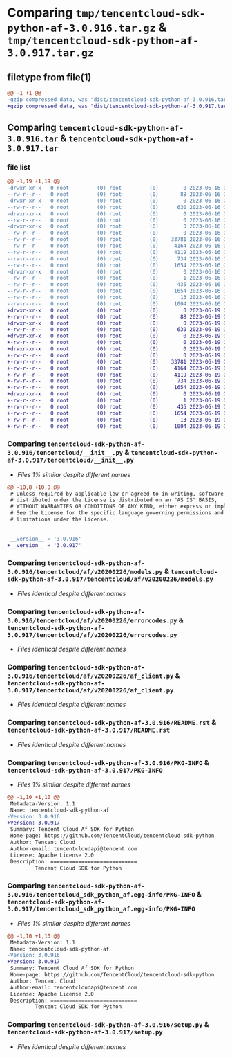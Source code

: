 # Comparing `tmp/tencentcloud-sdk-python-af-3.0.916.tar.gz` & `tmp/tencentcloud-sdk-python-af-3.0.917.tar.gz`

## filetype from file(1)

```diff
@@ -1 +1 @@
-gzip compressed data, was "dist/tencentcloud-sdk-python-af-3.0.916.tar", last modified: Fri Jun 16 00:25:49 2023, max compression
+gzip compressed data, was "dist/tencentcloud-sdk-python-af-3.0.917.tar", last modified: Mon Jun 19 00:16:38 2023, max compression
```

## Comparing `tencentcloud-sdk-python-af-3.0.916.tar` & `tencentcloud-sdk-python-af-3.0.917.tar`

### file list

```diff
@@ -1,19 +1,19 @@
-drwxr-xr-x   0 root         (0) root         (0)        0 2023-06-16 00:25:49.000000 tencentcloud-sdk-python-af-3.0.916/
--rw-r--r--   0 root         (0) root         (0)       88 2023-06-16 00:25:49.000000 tencentcloud-sdk-python-af-3.0.916/setup.cfg
-drwxr-xr-x   0 root         (0) root         (0)        0 2023-06-16 00:25:49.000000 tencentcloud-sdk-python-af-3.0.916/tencentcloud/
--rw-r--r--   0 root         (0) root         (0)      630 2023-06-16 00:25:49.000000 tencentcloud-sdk-python-af-3.0.916/tencentcloud/__init__.py
-drwxr-xr-x   0 root         (0) root         (0)        0 2023-06-16 00:25:49.000000 tencentcloud-sdk-python-af-3.0.916/tencentcloud/af/
--rw-r--r--   0 root         (0) root         (0)        0 2023-06-16 00:25:49.000000 tencentcloud-sdk-python-af-3.0.916/tencentcloud/af/__init__.py
-drwxr-xr-x   0 root         (0) root         (0)        0 2023-06-16 00:25:49.000000 tencentcloud-sdk-python-af-3.0.916/tencentcloud/af/v20200226/
--rw-r--r--   0 root         (0) root         (0)        0 2023-06-16 00:25:49.000000 tencentcloud-sdk-python-af-3.0.916/tencentcloud/af/v20200226/__init__.py
--rw-r--r--   0 root         (0) root         (0)    33781 2023-06-16 00:25:49.000000 tencentcloud-sdk-python-af-3.0.916/tencentcloud/af/v20200226/models.py
--rw-r--r--   0 root         (0) root         (0)     4164 2023-06-16 00:25:49.000000 tencentcloud-sdk-python-af-3.0.916/tencentcloud/af/v20200226/errorcodes.py
--rw-r--r--   0 root         (0) root         (0)     4119 2023-06-16 00:25:49.000000 tencentcloud-sdk-python-af-3.0.916/tencentcloud/af/v20200226/af_client.py
--rw-r--r--   0 root         (0) root         (0)      734 2023-06-16 00:25:49.000000 tencentcloud-sdk-python-af-3.0.916/README.rst
--rw-r--r--   0 root         (0) root         (0)     1654 2023-06-16 00:25:49.000000 tencentcloud-sdk-python-af-3.0.916/PKG-INFO
-drwxr-xr-x   0 root         (0) root         (0)        0 2023-06-16 00:25:49.000000 tencentcloud-sdk-python-af-3.0.916/tencentcloud_sdk_python_af.egg-info/
--rw-r--r--   0 root         (0) root         (0)        1 2023-06-16 00:25:49.000000 tencentcloud-sdk-python-af-3.0.916/tencentcloud_sdk_python_af.egg-info/dependency_links.txt
--rw-r--r--   0 root         (0) root         (0)      435 2023-06-16 00:25:49.000000 tencentcloud-sdk-python-af-3.0.916/tencentcloud_sdk_python_af.egg-info/SOURCES.txt
--rw-r--r--   0 root         (0) root         (0)     1654 2023-06-16 00:25:49.000000 tencentcloud-sdk-python-af-3.0.916/tencentcloud_sdk_python_af.egg-info/PKG-INFO
--rw-r--r--   0 root         (0) root         (0)       13 2023-06-16 00:25:49.000000 tencentcloud-sdk-python-af-3.0.916/tencentcloud_sdk_python_af.egg-info/top_level.txt
--rw-r--r--   0 root         (0) root         (0)     1004 2023-06-16 00:25:49.000000 tencentcloud-sdk-python-af-3.0.916/setup.py
+drwxr-xr-x   0 root         (0) root         (0)        0 2023-06-19 00:16:38.000000 tencentcloud-sdk-python-af-3.0.917/
+-rw-r--r--   0 root         (0) root         (0)       88 2023-06-19 00:16:38.000000 tencentcloud-sdk-python-af-3.0.917/setup.cfg
+drwxr-xr-x   0 root         (0) root         (0)        0 2023-06-19 00:16:38.000000 tencentcloud-sdk-python-af-3.0.917/tencentcloud/
+-rw-r--r--   0 root         (0) root         (0)      630 2023-06-19 00:16:38.000000 tencentcloud-sdk-python-af-3.0.917/tencentcloud/__init__.py
+drwxr-xr-x   0 root         (0) root         (0)        0 2023-06-19 00:16:38.000000 tencentcloud-sdk-python-af-3.0.917/tencentcloud/af/
+-rw-r--r--   0 root         (0) root         (0)        0 2023-06-19 00:16:38.000000 tencentcloud-sdk-python-af-3.0.917/tencentcloud/af/__init__.py
+drwxr-xr-x   0 root         (0) root         (0)        0 2023-06-19 00:16:38.000000 tencentcloud-sdk-python-af-3.0.917/tencentcloud/af/v20200226/
+-rw-r--r--   0 root         (0) root         (0)        0 2023-06-19 00:16:38.000000 tencentcloud-sdk-python-af-3.0.917/tencentcloud/af/v20200226/__init__.py
+-rw-r--r--   0 root         (0) root         (0)    33781 2023-06-19 00:16:38.000000 tencentcloud-sdk-python-af-3.0.917/tencentcloud/af/v20200226/models.py
+-rw-r--r--   0 root         (0) root         (0)     4164 2023-06-19 00:16:38.000000 tencentcloud-sdk-python-af-3.0.917/tencentcloud/af/v20200226/errorcodes.py
+-rw-r--r--   0 root         (0) root         (0)     4119 2023-06-19 00:16:38.000000 tencentcloud-sdk-python-af-3.0.917/tencentcloud/af/v20200226/af_client.py
+-rw-r--r--   0 root         (0) root         (0)      734 2023-06-19 00:16:38.000000 tencentcloud-sdk-python-af-3.0.917/README.rst
+-rw-r--r--   0 root         (0) root         (0)     1654 2023-06-19 00:16:38.000000 tencentcloud-sdk-python-af-3.0.917/PKG-INFO
+drwxr-xr-x   0 root         (0) root         (0)        0 2023-06-19 00:16:38.000000 tencentcloud-sdk-python-af-3.0.917/tencentcloud_sdk_python_af.egg-info/
+-rw-r--r--   0 root         (0) root         (0)        1 2023-06-19 00:16:38.000000 tencentcloud-sdk-python-af-3.0.917/tencentcloud_sdk_python_af.egg-info/dependency_links.txt
+-rw-r--r--   0 root         (0) root         (0)      435 2023-06-19 00:16:38.000000 tencentcloud-sdk-python-af-3.0.917/tencentcloud_sdk_python_af.egg-info/SOURCES.txt
+-rw-r--r--   0 root         (0) root         (0)     1654 2023-06-19 00:16:38.000000 tencentcloud-sdk-python-af-3.0.917/tencentcloud_sdk_python_af.egg-info/PKG-INFO
+-rw-r--r--   0 root         (0) root         (0)       13 2023-06-19 00:16:38.000000 tencentcloud-sdk-python-af-3.0.917/tencentcloud_sdk_python_af.egg-info/top_level.txt
+-rw-r--r--   0 root         (0) root         (0)     1004 2023-06-19 00:16:38.000000 tencentcloud-sdk-python-af-3.0.917/setup.py
```

### Comparing `tencentcloud-sdk-python-af-3.0.916/tencentcloud/__init__.py` & `tencentcloud-sdk-python-af-3.0.917/tencentcloud/__init__.py`

 * *Files 1% similar despite different names*

```diff
@@ -10,8 +10,8 @@
 # Unless required by applicable law or agreed to in writing, software
 # distributed under the License is distributed on an "AS IS" BASIS,
 # WITHOUT WARRANTIES OR CONDITIONS OF ANY KIND, either express or implied.
 # See the License for the specific language governing permissions and
 # limitations under the License.
 
 
-__version__ = '3.0.916'
+__version__ = '3.0.917'
```

### Comparing `tencentcloud-sdk-python-af-3.0.916/tencentcloud/af/v20200226/models.py` & `tencentcloud-sdk-python-af-3.0.917/tencentcloud/af/v20200226/models.py`

 * *Files identical despite different names*

### Comparing `tencentcloud-sdk-python-af-3.0.916/tencentcloud/af/v20200226/errorcodes.py` & `tencentcloud-sdk-python-af-3.0.917/tencentcloud/af/v20200226/errorcodes.py`

 * *Files identical despite different names*

### Comparing `tencentcloud-sdk-python-af-3.0.916/tencentcloud/af/v20200226/af_client.py` & `tencentcloud-sdk-python-af-3.0.917/tencentcloud/af/v20200226/af_client.py`

 * *Files identical despite different names*

### Comparing `tencentcloud-sdk-python-af-3.0.916/README.rst` & `tencentcloud-sdk-python-af-3.0.917/README.rst`

 * *Files identical despite different names*

### Comparing `tencentcloud-sdk-python-af-3.0.916/PKG-INFO` & `tencentcloud-sdk-python-af-3.0.917/PKG-INFO`

 * *Files 1% similar despite different names*

```diff
@@ -1,10 +1,10 @@
 Metadata-Version: 1.1
 Name: tencentcloud-sdk-python-af
-Version: 3.0.916
+Version: 3.0.917
 Summary: Tencent Cloud Af SDK for Python
 Home-page: https://github.com/TencentCloud/tencentcloud-sdk-python
 Author: Tencent Cloud
 Author-email: tencentcloudapi@tencent.com
 License: Apache License 2.0
 Description: ============================
         Tencent Cloud SDK for Python
```

### Comparing `tencentcloud-sdk-python-af-3.0.916/tencentcloud_sdk_python_af.egg-info/PKG-INFO` & `tencentcloud-sdk-python-af-3.0.917/tencentcloud_sdk_python_af.egg-info/PKG-INFO`

 * *Files 1% similar despite different names*

```diff
@@ -1,10 +1,10 @@
 Metadata-Version: 1.1
 Name: tencentcloud-sdk-python-af
-Version: 3.0.916
+Version: 3.0.917
 Summary: Tencent Cloud Af SDK for Python
 Home-page: https://github.com/TencentCloud/tencentcloud-sdk-python
 Author: Tencent Cloud
 Author-email: tencentcloudapi@tencent.com
 License: Apache License 2.0
 Description: ============================
         Tencent Cloud SDK for Python
```

### Comparing `tencentcloud-sdk-python-af-3.0.916/setup.py` & `tencentcloud-sdk-python-af-3.0.917/setup.py`

 * *Files identical despite different names*

